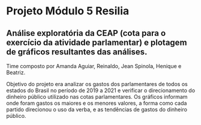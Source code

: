 <h1> Projeto Módulo 5 Resilia </h1> <p>
<h2>Análise exploratória da CEAP (cota para o exercício da atividade parlamentar) e plotagem de gráficos resultantes das análises. </h2> <p>
Time composto por Amanda Aguiar, Reinaldo, Jean Spinola, Henique e Beatriz. <p>
Objetivo do projeto era analizar os gastos dos parlamentares de todos os estados do Brasil no período de 2019 a 2021 e verificar o direcionamento do dinheiro público utilizado nas cotas parlamentares. Os gráficos informam onde foram gastos os maiores e os menores valores, a forma como cada partido direcionou o uso da verba, e as tendências de gastos do dinheiro público. 
